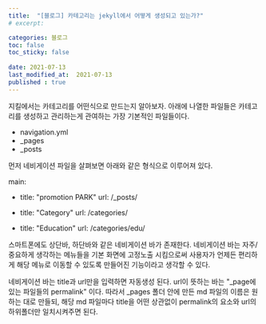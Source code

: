 ```yaml
---
title:  "[블로그] 카테고리는 jekyll에서 어떻게 생성되고 있는가?"
# excerpt: 

categories: 블로그
toc: false
toc_sticky: false
 
date: 2021-07-13
last_modified_at:  2021-07-13
published : true
---
```


지킬에서는 카테고리를 어떤식으로 만드는지 알아보자.
아래에 나열한 파일들은 카테고리를 생성하고 관리하는게 관여하는 가장 기본적인 파일들이다.

- navigation.yml
- _pages
- _posts

먼저 네비게이션 파일을 살펴보면 아래와 같은 형식으로 이루어져 있다.

main:
  - title: "promotion PARK"
    url: /_posts/

  - title: "Category"
    url: /categories/

  - title: "Education"
    url: /categories/edu/


스마트폰에도 상단바, 하단바와 같은 네비게이션 바가 존재한다. 네비게이션 바는 자주/중요하게 생각하는 메뉴들을 기본 화면에 고정노출 시킴으로써 사용자가 언제든 편리하게 해당 메뉴로 이동할 수 있도록 만들어진 기능이라고 생각할 수 있다. 

네비게이션 바는 title과 url만을 입력하면 자동생성 된다. 
url이 뜻하는 바는 "_page에 있는 파일들의 permalink" 이다. 따라서 _pages 폴더 안에 만든 md 파일의 이름은 원하는 대로 만들되, 해당 md 파일마다 title을  어떤 상관없이 permalink의 요소와 url의 하위폴더만 일치시켜주면 된다.
